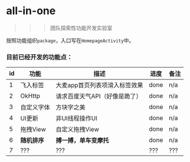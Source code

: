 # all-in-one

>>> 团队探索性功能开发实验室


按照功能组织`package`，入口写在`HomepageActivity`中。

### 目前已经开发的功能点：

|id|功能|描述|进度|备注|
|-|-|-|-|-|
|1|飞入标签|大麦app首页列表项滑入标签效果|done|n/a|
|2|OkHttp|请求百度天气API（好像是跪了）|done|n/a|
|3|自定义字体|方块字之美|done|n/a|
|4|UI更新|非UI线程操作UI|done|n/a|
|5|拖拽View|自定义拖拽View|done|n/a|
|6|**随机排序**|**搏一搏，单车变摩托**️|done|n/a|
|7|???|???|???|???|
